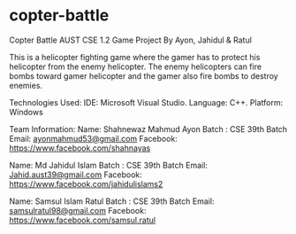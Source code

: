 # copter-battle

Copter Battle 
AUST CSE 1.2 Game Project By Ayon, Jahidul & Ratul

This is a helicopter fighting game where the gamer has to protect his helicopter from the enemy helicopter. The enemy helicopters can fire bombs toward gamer helicopter and the gamer also fire bombs to destroy enemies. 

Technologies Used:
IDE: Microsoft Visual Studio. 
Language: C++. 
Platform: Windows

Team Information:
Name: Shahnewaz Mahmud Ayon 
Batch : CSE 39th Batch
Email: ayonmahmud53@gmail.com 
Facebook: https://www.facebook.com/shahnayas 

Name: Md Jahidul Islam 
Batch : CSE 39th Batch
Email: Jahid.aust39@gmail.com 
Facebook: https://www.facebook.com/jahidulislams2 

Name: Samsul Islam Ratul 
Batch : CSE 39th Batch
Email: samsulratul98@gmail.com 
Facebook: https://www.facebook.com/samsul.ratul


